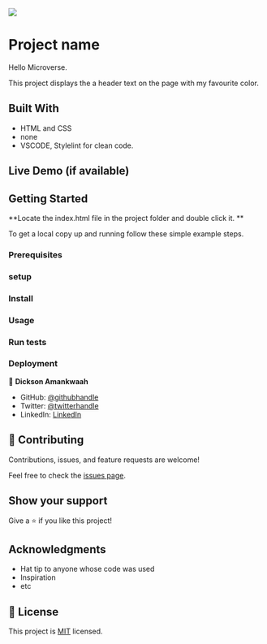 ![](https://img.shields.io/badge/Microverse-blueviolet)

# Project name
Hello Microverse.

This project displays the a header text on the page with my favourite color.


## Built With

- HTML and CSS
- none
- VSCODE, Stylelint for clean code.

## Live Demo (if available)



## Getting Started


**Locate the index.html file in the project folder and double click it. **


To get a local copy up and running follow these simple example steps.

### Prerequisites

### setup

### Install

### Usage

### Run tests

### Deployment




👤 **Dickson Amankwaah**

- GitHub: [@githubhandle](https://github.com/githubhandle)
- Twitter: [@twitterhandle](https://twitter.com/twitterhandle)
- LinkedIn: [LinkedIn](https://linkedin.com/in/linkedinhandle)

## 🤝 Contributing

Contributions, issues, and feature requests are welcome!

Feel free to check the [issues page](../../issues/).

## Show your support

Give a ⭐️ if you like this project!

## Acknowledgments

- Hat tip to anyone whose code was used
- Inspiration
- etc

## 📝 License

This project is [MIT](./MIT.md) licensed.

